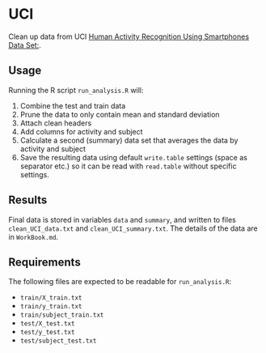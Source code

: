 UCI
===

Clean up data from UCI [Human Activity Recognition Using Smartphones Data Set:](http://archive.ics.uci.edu/ml/datasets/Human+Activity+Recognition+Using+Smartphones).

Usage
-----
Running the R script `run_analysis.R` will: 

1. Combine the test and train data
2. Prune the data to only contain mean and standard deviation
3. Attach clean headers
4. Add columns for activity and subject
5. Calculate a second (summary) data set that averages the data by activity and subject
6. Save the resulting data using default `write.table` settings (space as separator etc.) so it can be read with `read.table` without specific settings.

Results
-------
Final data is stored in variables `data` and `summary`, and written to files `clean_UCI_data.txt` and `clean_UCI_summary.txt`. The details of the data are in `WorkBook.md`.

Requirements
------------
The following files are expected to be readable for `run_analysis.R`:

- `train/X_train.txt`
- `train/y_train.txt`
- `train/subject_train.txt`
- `test/X_test.txt`
- `test/y_test.txt`
- `test/subject_test.txt`
